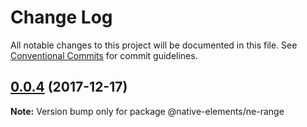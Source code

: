 # Change Log

All notable changes to this project will be documented in this file.
See [Conventional Commits](https://conventionalcommits.org) for commit guidelines.

<a name="0.0.4"></a>
## [0.0.4](https://github.com/equinusocio/native-elements/tree/master/elements/ne-range/compare/@native-elements/ne-range@0.0.3...@native-elements/ne-range@0.0.4) (2017-12-17)




**Note:** Version bump only for package @native-elements/ne-range
